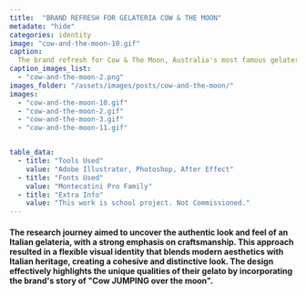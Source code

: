 ```yaml
---
title:  "BRAND REFRESH FOR GELATERIA COW & THE MOON"
metadate: "hide"
categories: identity
image: "cow-and-the-moon-10.gif"
caption: 
  The brand refresh for Cow & The Moon, Australia's most famous gelateria, aimed to reflect the brand's core values and market positioning. The challenge was to highlight the family-owned nature, legacy, and authenticity of their gelato, which is positioned as a small luxury. 
caption_images_list: 
  - "cow-and-the-moon-2.png"
images_folder: "/assets/images/posts/cow-and-the-moon/"
images:
  - "cow-and-the-moon-10.gif"
  - "cow-and-the-moon-2.gif"
  - "cow-and-the-moon-3.gif"
  - "cow-and-the-moon-11.gif"


table_data:
  - title: "Tools Used"
    value: "Adobe Illustrator, Photoshop, After Effect"
  - title: "Fonts Used"
    value: "Montecatini Pro Family"
  - title: "Extra Info"
    value: "This work is school project. Not Commissioned." 
---
```



#### The research journey aimed to uncover the authentic look and feel of an Italian gelateria, with a strong emphasis on craftsmanship. This approach resulted in a flexible visual identity that blends modern aesthetics with Italian heritage, creating a cohesive and distinctive look. The design effectively highlights the unique qualities of their gelato by incorporating the brand's story of "Cow JUMPING over the moon".

<!--
<br>
↳ A flexible visual identity adapts to different aspect ratios while maintaining a consistentcy.
<br>
↳ Pistachio color is used appropriately throughout the graphics as an accent.
<br>
↳ A coaster was created using an abstract cow shape variation, incorporating traditional Italian pattern elements.
<br>
↳ For the campaign, G’ stands for Good, which connects with Australian culture: “G’day,” “G’People,” and “Great Gelato.”
<br>
↳ Merchandise was also created with the venue's heritage in mind, featuring the tagline.
-->